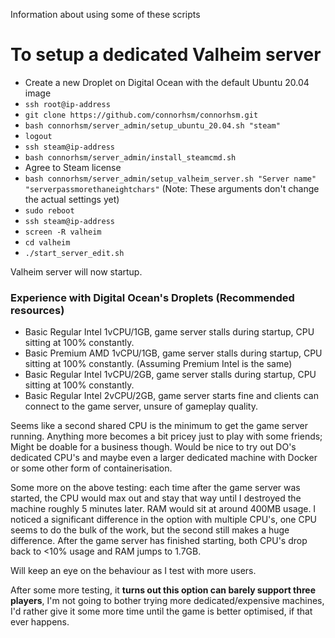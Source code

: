 Information about using some of these scripts

# To setup a dedicated Valheim server

- Create a new Droplet on Digital Ocean with the default Ubuntu 20.04 image
- `ssh root@ip-address`
- `git clone https://github.com/connorhsm/connorhsm.git`
- `bash connorhsm/server_admin/setup_ubuntu_20.04.sh "steam"`
- `logout`
- `ssh steam@ip-address`
- `bash connorhsm/server_admin/install_steamcmd.sh`
- Agree to Steam license
- `bash connorhsm/server_admin/setup_valheim_server.sh "Server name" "serverpassmorethaneightchars"` (Note: These arguments don't change the actual settings yet)
- `sudo reboot`
- `ssh steam@ip-address`
- `screen -R valheim`
- `cd valheim`
- `./start_server_edit.sh`

Valheim server will now startup.

### Experience with Digital Ocean's Droplets (Recommended resources)
- Basic Regular Intel 1vCPU/1GB, game server stalls during startup, CPU sitting at 100% constantly.
- Basic Premium AMD 1vCPU/1GB, game server stalls during startup, CPU sitting at 100% constantly. (Assuming Premium Intel is the same)
- Basic Regular Intel 1vCPU/2GB, game server stalls during startup, CPU sitting at 100% constantly.
- Basic Regular Intel 2vCPU/2GB, game server starts fine and clients can connect to the game server, unsure of gameplay quality.

Seems like a second shared CPU is the minimum to get the game server running. Anything more becomes a bit pricey just to play with some friends; Might be doable for a business though.
Would be nice to try out DO's dedicated CPU's and maybe even a larger dedicated machine with Docker or some other form of containerisation.

Some more on the above testing: each time after the game server was started, the CPU would max out and stay that way until I destroyed the machine roughly 5 minutes later. RAM would sit at around 400MB usage. I noticed a significant difference in the option with multiple CPU's, one CPU seems to do the bulk of the work, but the second still makes a huge difference. After the game server has finished starting, both CPU's drop back to <10% usage and RAM jumps to 1.7GB.

Will keep an eye on the behaviour as I test with more users.

After some more testing, it **turns out this option can barely support three players**, I'm not going to bother trying more dedicated/expensive machines, I'd rather give it some more time until the game is better optimised, if that ever happens.